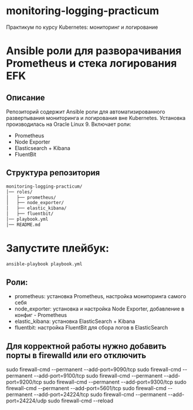 # monitoring-logging-practicum
Практикум по курсу Kubernetes: мониторинг и логирование

# Ansible роли для разворачивания Prometheus и стека логирования EFK

## Описание
Репозиторий содержит Ansible роли для автоматизированного развертывания мониторинга и логирования вне Kubernetes. Установка производилась на Oracle Linux 9.
Включает роли:
- Prometheus
- Node Exporter
- Elasticsearch + Kibana
- FluentBit

## Структура репозитория
```sh
monitoring-logging-practicum/
│── roles/
│   ├── prometheus/
│   ├── node_exporter/
│   ├── elastic_kibana/
│   ├── fluentbit/
│── playbook.yml
│── README.md
```

# Запустите плейбук:
```sh
ansible-playbook playbook.yml
```

## Роли:
- prometheus: установка Prometheus, настройка мониторинга самого себя  
- node_exporter: установка и настройка Node Exporter, добавление в конфиг - Prometheus  
- elastic_kibana: установка ElasticSearch + Kibana  
- fluentbit: настройка FluentBit для сбора логов в ElasticSearch  

## Для корректной работы нужно добавить порты в firewalld или его отключить
sudo firewall-cmd --permanent --add-port=9090/tcp
sudo firewall-cmd --permanent --add-port=9100/tcp
sudo firewall-cmd --permanent --add-port=9200/tcp
sudo firewall-cmd --permanent --add-port=9300/tcp
sudo firewall-cmd --permanent --add-port=5601/tcp
sudo firewall-cmd --permanent --add-port=24224/tcp
sudo firewall-cmd --permanent --add-port=24224/udp
sudo firewall-cmd --reload
